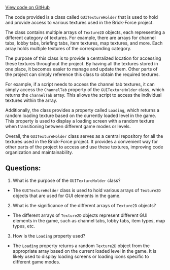 [View code on GitHub](https://github.com/TieHaxJan/Brick-Force/Assembly-CSharp\GUITextureHolder.cs)

The code provided is a class called `GUITextureHolder` that is used to hold and provide access to various textures used in the Brick-Force project. 

The class contains multiple arrays of `Texture2D` objects, each representing a different category of textures. For example, there are arrays for channel tabs, lobby tabs, briefing tabs, item textures, map textures, and more. Each array holds multiple textures of the corresponding category.

The purpose of this class is to provide a centralized location for accessing these textures throughout the project. By having all the textures stored in one place, it becomes easier to manage and update them. Other parts of the project can simply reference this class to obtain the required textures.

For example, if a script needs to access the channel tab textures, it can simply access the `ChannelTab` property of the `GUITextureHolder` class, which returns the `channelTab` array. This allows the script to access the individual textures within the array.

Additionally, the class provides a property called `Loading`, which returns a random loading texture based on the currently loaded level in the game. This property is used to display a loading screen with a random texture when transitioning between different game modes or levels.

Overall, the `GUITextureHolder` class serves as a central repository for all the textures used in the Brick-Force project. It provides a convenient way for other parts of the project to access and use these textures, improving code organization and maintainability.
## Questions: 
 1. What is the purpose of the `GUITextureHolder` class?
- The `GUITextureHolder` class is used to hold various arrays of `Texture2D` objects that are used for GUI elements in the game.

2. What is the significance of the different arrays of `Texture2D` objects?
- The different arrays of `Texture2D` objects represent different GUI elements in the game, such as channel tabs, lobby tabs, item types, map types, etc.

3. How is the `Loading` property used?
- The `Loading` property returns a random `Texture2D` object from the appropriate array based on the current loaded level in the game. It is likely used to display loading screens or loading icons specific to different game modes.